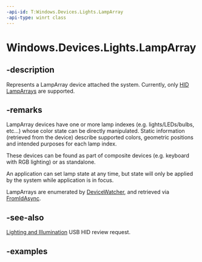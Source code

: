 ```yaml
---
-api-id: T:Windows.Devices.Lights.LampArray
-api-type: winrt class
---
```


<!-- Class syntax.
public class LampArray 
-->

# Windows.Devices.Lights.LampArray

## -description
Represents a LampArray device attached the system.  Currently, only [HID LampArrays](http://www.usb.org/developers/hidpage/HUTRR84_-_Lighting_and_Illumination_Page.pdf) are supported.
## -remarks
LampArray devices have one or more lamp indexes (e.g. lights/LEDs/bulbs, etc…) whose color state can be directly manipulated.  Static information (retrieved from the device) describe supported colors, geometric positions and intended purposes for each lamp index.

These devices can be found as part of composite devices (e.g. keyboard with RGB lighting) or as standalone.

An application can set lamp state at any time, but state will only be applied by the system while application is in focus.

LampArrays are enumerated by [DeviceWatcher](../windows.devices.enumeration/devicewatcher.md), and retrieved via [FromIdAsync](lamparray_fromidasync_1322863552.md).

## -see-also
[Lighting and Illumination](http://www.usb.org/developers/hidpage/HUTRR84_-_Lighting_and_Illumination_Page.pdf) USB HID review request.

## -examples
